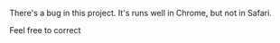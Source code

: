 There's a bug in this project.
It's runs well in Chrome, but not in Safari. 

Feel free to correct 
